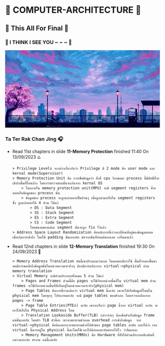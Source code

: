 # :minidisc: COMPUTER-ARCHITECTURE :floppy_disk:
## :calendar: This All For Final :date:
### :ferris_wheel: I THINK I SEE YOU ~ ~ ~ :carousel_horse:
![This is picture.](/Images/Inspiration_n_love/I-Think-I-See-You.jpg "A Sky Full Of Star.")
### Ta Ter Rak Chan Jing :headphones:
* Read 11st chapters in slide **11-Memory Protection** finished 11:40 On 13/09/2023 :hotsprings:
    ```
    > Privilege Levels จะกล่าวเกี่ยวกับว่า Privilege มี 2 mode คือ user mode และ kernal mode(Supervisor)
    > Memory Protection Unit คือ การเช็คข้อมูลว่า สิ่งที่ cpu ร้องขอมา process นี้มีสิทธิ์ที่จะเข้าถึงพื้นที่ไหนบ้าง โดยการตรวจสอบนั้นจะเกิดจาก kernal OS
        > โดยภายใน memory protection unit(MPU) จะมี segment registers ที่จะคอยเก็บข้อมูลของ process นั้น
        > ข้อมูลของ process จะถูกแบ่งออกเป็นส่วนๆ เมื่อถูกนำมาเก็บใน segment registers ซึ่ง ถูกแบ่งออกได้ 4 ส่วน ได้แก่ 
            > DS : Data Segment 
            > SS : Stack Segment
            > ES : Extra Segment
            > CS : Code Segment
            โดยขนาดของแต่ละ segment นั่นจะถูก fix ไว้แล้ว
    > Address Space Layout Randomization คือหลักการที่เราจะเปลี่ยนที่อยู่ของข้อมูลตลอด เมื่อเกิดการเข้าถึง โดยใช้ padding นั่นเองงงับ ต่อจากนั่นก็อ่านต่อเองเลย เกริ่นมาแล้ว
    ```
* Read 12nd chapters in slide **12-Memory Translation** finished 19:30 On 24/09/2023 :ocean:
    ```
    > Memory Address Translation อันนี้เขาประมาณว่าแบบ ในคอมอะมีการใช้ พื้นที่จำลองขึ้นมา พอมีการขอเข้าถึงข้อมูลนั้นในหน่วยความจำจริงๆ ต้องมีการแปลงจาก virtual->physical ผ่าน memory translation
    > Virtual Memory จะมีส่วนประกอบทั้งหมด 5 ส่วน ได้แก่
        > Pages and Frames ส่วนนี้คือ pages จะใช้เรียกหน่วยพื้นที่ใน virtual mem ส่วน frames จะใช้เรียกหน่วนพื้นที่ที่เก็บอยู่ในหน่วยความจำจริง(physical mem)
        > Page Tables คือการที่เราแปลงว่า virtual mem นี้อะงับ เขาจะไปเก็บข้อมูลที่ไหนใน physical mem โดยทุกๆ โปรแกรมอะงับ จะมี page tables ของตัวเอง โดยเราจะแปลงจาก pages -> frame
        > Page Table Entries(PTEs) อะงับ เขาจะเก็บว่า page นี้จาก virtual อะงับ จะเอาไปเก็บใน Physical Address ไหน
        > Translation Lookaside Buffer(TLB) กล่าวง่ายๆ น้องคือตัวเก็บข้อมูล frame แค่นั้นเลยงับ โดยตัว TLB ตัวนี้อะ เขาจะพยายามช่วยลด overhead การเข้าถึงข้อมูล  จาก virtual->physical คือน้องอยากจะพยายามช่วยให้ตัวของ page tables อะคับ แยกได้ว่า เออ virtual นี้ควรอยู่ใน physical นี้นะโดยใช้เวลาให้น้อยลงอะงับอยากให้ไว ว่างั้นแหละ
        > Memory Management Units(MMUs) คือ Hardware ที่สั่งให้ส่วนประกอบข้างต้นที่กล่าวมาอะงับ ทำงาน แค่นี้เลยงับ
    ```